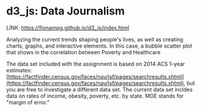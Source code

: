 # d3_js: Data Journalism

LINK: https://fionampg.github.io/d3_js/index.html 

Analyzing the current trends shaping people's lives, as well as creating charts, graphs, and interactive elements. In this case, a bubble scatter plot that shows in the correlation between Poverty and Healthcare

The data set included with the assignment is based on 2014 ACS 1-year estimates: [https://factfinder.census.gov/faces/nav/jsf/pages/searchresults.xhtml](https://factfinder.census.gov/faces/nav/jsf/pages/searchresults.xhtml), but you are free to investigate a different data set. The current data set incldes data on rates of income, obesity, poverty, etc. by state. MOE stands for "margin of error."
